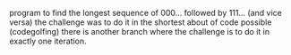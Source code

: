 program to find the longest sequence of 000... followed by 111... (and vice versa)
the challenge was to do it in the shortest about of code possible (codegolfing)
there is another branch where the challenge is to do it in exactly one iteration.

